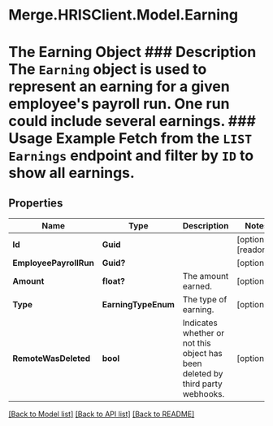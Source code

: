 # Merge.HRISClient.Model.Earning
# The Earning Object ### Description The `Earning` object is used to represent an earning for a given employee's payroll run. One run could include several earnings.  ### Usage Example Fetch from the `LIST Earnings` endpoint and filter by `ID` to show all earnings.

## Properties

Name | Type | Description | Notes
------------ | ------------- | ------------- | -------------
**Id** | **Guid** |  | [optional] [readonly] 
**EmployeePayrollRun** | **Guid?** |  | [optional] 
**Amount** | **float?** | The amount earned. | [optional] 
**Type** | **EarningTypeEnum** | The type of earning. | [optional] 
**RemoteWasDeleted** | **bool** | Indicates whether or not this object has been deleted by third party webhooks. | [optional] 

[[Back to Model list]](../README.md#documentation-for-models) [[Back to API list]](../README.md#documentation-for-api-endpoints) [[Back to README]](../README.md)

